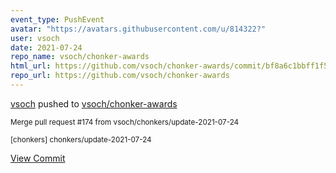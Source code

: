 ```yaml
---
event_type: PushEvent
avatar: "https://avatars.githubusercontent.com/u/814322?"
user: vsoch
date: 2021-07-24
repo_name: vsoch/chonker-awards
html_url: https://github.com/vsoch/chonker-awards/commit/bf8a6c1bbff1f5a3b9657e75cfbc71fd07a71d75
repo_url: https://github.com/vsoch/chonker-awards
---
```


<a href='https://github.com/vsoch' target='_blank'>vsoch</a> pushed to <a href='https://github.com/vsoch/chonker-awards' target='_blank'>vsoch/chonker-awards</a>

<small>Merge pull request #174 from vsoch/chonkers/update-2021-07-24

[chonkers] chonkers/update-2021-07-24</small>

<a href='https://github.com/vsoch/chonker-awards/commit/bf8a6c1bbff1f5a3b9657e75cfbc71fd07a71d75' target='_blank'>View Commit</a>
